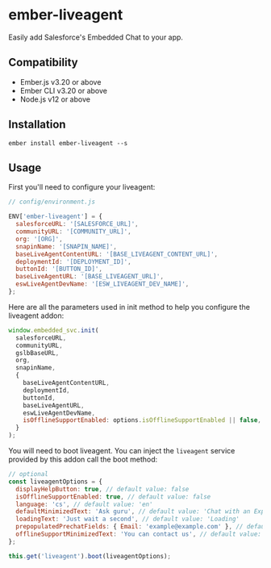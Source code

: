 # ember-liveagent

Easily add Salesforce's Embedded Chat to your app.

## Compatibility

- Ember.js v3.20 or above
- Ember CLI v3.20 or above
- Node.js v12 or above

## Installation

```
ember install ember-liveagent --s
```

## Usage

First you'll need to configure your liveagent:

```javascript
// config/environment.js

ENV['ember-liveagent'] = {
  salesforceURL: '[SALESFORCE_URL]',
  communityURL: '[COMMUNITY_URL]',
  org: '[ORG]',
  snapinName: '[SNAPIN_NAME]',
  baseLiveAgentContentURL: '[BASE_LIVEAGENT_CONTENT_URL]',
  deploymentId: '[DEPLOYMENT_ID]',
  buttonId: '[BUTTON_ID]',
  baseLiveAgentURL: '[BASE_LIVEAGENT_URL]',
  eswLiveAgentDevName: '[ESW_LIVEAGENT_DEV_NAME]',
};
```

Here are all the parameters used in init method to help you configure the liveagent addon:

```javascript
window.embedded_svc.init(
  salesforceURL,
  communityURL,
  gslbBaseURL,
  org,
  snapinName,
  {
    baseLiveAgentContentURL,
    deploymentId,
    buttonId,
    baseLiveAgentURL,
    eswLiveAgentDevName,
    isOfflineSupportEnabled: options.isOfflineSupportEnabled || false,
  }
);
```

You will need to boot liveagent. You can inject the `liveagent` service provided by this addon call the boot method:

```javascript
// optional
const liveagentOptions = {
  displayHelpButton: true, // default value: false
  isOfflineSupportEnabled: true, // default value: false
  language: 'cs', // default value: 'en'
  defaultMinimizedText: 'Ask guru', // default value: 'Chat with an Expert'
  loadingText: 'Just wait a second', // default value: 'Loading'
  prepopulatedPrechatFields: { Email: 'example@example.com' }, // default value: {}
  offlineSupportMinimizedText: 'You can contact us', // default value: 'Contact Us'
};

this.get('liveagent').boot(liveagentOptions);
```
